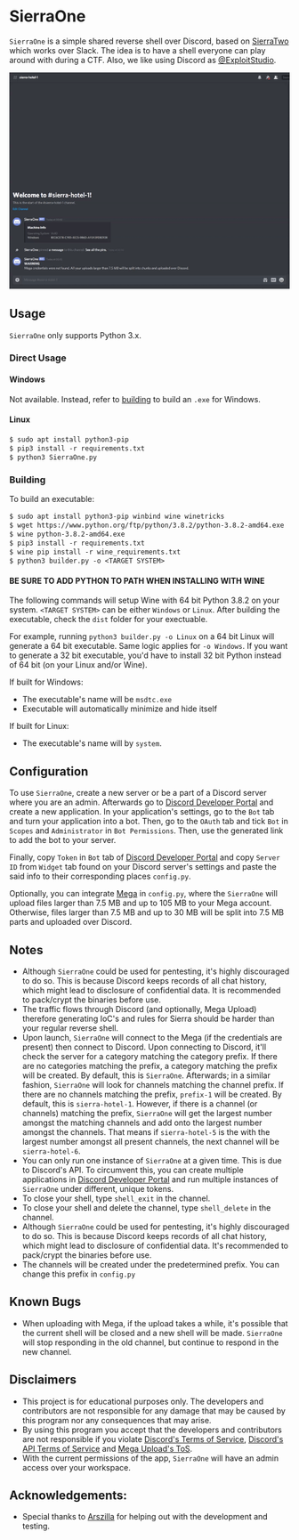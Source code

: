 # SierraOne

`SierraOne` is a simple shared reverse shell over Discord, based on [SierraTwo](https://github.com/berkgoksel/SierraTwo) which works over Slack. The idea is to have a shell everyone can play around with during a CTF. Also, we like using Discord as [@ExploitStudio][ExploitStudio].

![](media/demo.gif)

## Usage
`SierraOne` only supports Python 3.x.

### Direct Usage
#### Windows
Not available. Instead, refer to [building](#building) to build an `.exe` for Windows.

#### Linux
```
$ sudo apt install python3-pip
$ pip3 install -r requirements.txt
$ python3 SierraOne.py
```

### Building
To build an executable:

```
$ sudo apt install python3-pip winbind wine winetricks
$ wget https://www.python.org/ftp/python/3.8.2/python-3.8.2-amd64.exe
$ wine python-3.8.2-amd64.exe
$ pip3 install -r requirements.txt
$ wine pip install -r wine_requirements.txt
$ python3 builder.py -o <TARGET SYSTEM>
```

#### **BE SURE TO ADD PYTHON TO PATH WHEN INSTALLING WITH WINE**

The following commands will setup Wine with 64 bit Python 3.8.2 on your system. `<TARGET SYSTEM>` can be either 
`Windows` or `Linux`. After building the executable, check the `dist` folder for your exectuable.

For example, running `python3 builder.py -o Linux` on a 64 bit Linux will generate a 64 bit executable. Same logic 
applies for `-o Windows`. If you want to generate a 32 bit executable, you'd have to install 32 bit Python instead of 
64 bit (on your Linux and/or Wine).

If built for Windows:
- The executable's name will be `msdtc.exe`
- Executable will automatically minimize and hide itself

If built for Linux:
- The executable's name will by `system`.

## Configuration
To use `SierraOne`, create a new server or be a part of a Discord server where you are an admin. Afterwards go to 
[Discord Developer Portal][Discord Developer Portal] and create a new application. In your application's settings, go 
to the `Bot` tab and turn your application into a bot. Then, go to the `OAuth` tab and tick `Bot` in `Scopes` and 
`Administrator` in `Bot Permissions`. Then, use the generated link to add the bot to your server.

Finally, copy `Token` in `Bot` tab of [Discord Developer Portal][Discord Developer Portal] and copy `Server ID` from 
`Widget` tab found on your Discord server's settings and paste the said info to their corresponding places `config.py`.


Optionally, you can integrate [Mega][Mega] in `config.py`, where the `SierraOne` will upload files larger than 7.5 MB 
and up to 105 MB to your Mega account. Otherwise, files larger than 7.5 MB and up to 30 MB will be split into 7.5 MB 
parts and uploaded over Discord.

## Notes

- Although `SierraOne` could be used for pentesting, it's highly discouraged to do so. This is because Discord keeps 
records of all chat history, which might lead to disclosure of confidential data. It is recommended to pack/crypt the 
binaries before use. 
- The traffic flows through Discord (and optionally, Mega Upload) therefore generating IoC's and rules for Sierra should be harder than your regular reverse shell. 
- Upon launch, `SierraOne` will connect to the Mega (if the credentials are present) then connect to Discord. Upon 
connecting to Discord, it'll check the server for a category matching the category prefix. If there are no categories 
matching the prefix, a category matching the prefix will be created. By default, this is `SierraOne`. Afterwards; in a 
similar fashion, `SierraOne` will look for channels matching the channel prefix. If there are no channels matching the 
prefix, `prefix-1` will be created. By default, this is `sierra-hotel-1`. However, if there is a channel (or channels) 
matching the prefix, `SierraOne` will get the largest number amongst the matching channels and add onto the largest 
number amongst the channels. That means if `sierra-hotel-5` is the with the largest number amongst all present 
channels, the next channel will be `sierra-hotel-6`.
- You can only run one instance of `SierraOne` at a given time. This is due to Discord's API. To circumvent this, you 
can create multiple applications in [Discord Developer Portal][Discord Developer Portal] and run multiple instances of 
`SierraOne` under different, unique tokens.
- To close your shell, type `shell_exit` in the channel. 
- To close your shell and delete the channel, type `shell_delete` in the channel.
- Although `SierraOne` could be used for pentesting, it's highly discouraged to do so. This is because Discord keeps 
records of all chat history, which might lead to disclosure of confidential data. It's recommended to pack/crypt the 
binaries before use. 
- The channels will be created under the predetermined prefix. You can change this prefix in `config.py`

## Known Bugs
- When uploading with Mega, if the upload takes a while, it's possible that the current shell will be closed and a new 
shell will be made. `SierraOne` will stop responding in the old channel, but continue to respond in the new channel.


## Disclaimers
- This project is for educational purposes only. The developers and contributors are not responsible for any damage 
that may be caused by this program nor any consequences that may arise.
- By using this program you accept that the developers and contributors are not responsible if you violate 
[Discord's Terms of Service][Discord ToS], [Discord's API Terms of Service][Discord API ToS] and [Mega Upload's ToS][Mega ToS].
- With the current permissions of the app, `SierraOne` will have an admin access over your workspace.


## Acknowledgements:
- Special thanks to [Arszilla][Arszilla] for helping out with the development and testing.

[SierraTwo]:                https://github.com/berkgoksel/SierraTwo
[ExploitStudio]:           https://exploit.studio/
[Discord Developer Portal]: https://discordapp.com/developers/applications
[Mega]:                     https://mega.nz
[Discord ToS]:              https://discordapp.com/terms
[Discord API ToS]:          https://discordapp.com/developers/docs/legal
[Mega ToS]:                 https://mega.nz/terms
[Arszilla]:                 https://twitter.com/Arszilla
